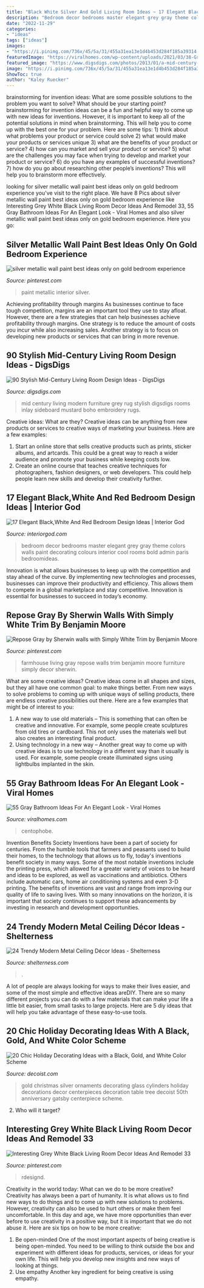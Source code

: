 ```yaml
---
title: "Black White Silver And Gold Living Room Ideas ~ 17 Elegant Black,white And Red Bedroom Design Ideas"
description: "Bedroom decor bedrooms master elegant grey gray theme colors walls paint decorating colours interior cool rooms bold admin paris bedroomideas"
date: "2022-11-29"
categories:
- "ideas"
tags: ["ideas"]
images:
- "https://i.pinimg.com/736x/45/5a/31/455a31ea13e1d4b453d284f185a39314.jpg"
featuredImage: "https://viralhomes.com/wp-content/uploads/2021/03/38-Gray-Cabinets.jpg"
featured_image: "https://www.digsdigs.com/photos/2013/01/a-mid-century-modern-living-space-with-a-striped-rug-takign-over-it-black-white-and-grey-furniture-lamps-and-a-hairpin-leg-table.jpg"
image: "https://i.pinimg.com/736x/45/5a/31/455a31ea13e1d4b453d284f185a39314.jpg"
ShowToc: true
author: "Kaley Ruecker"
---
```



brainstorming for invention ideas: What are some possible solutions to the problem you want to solve? What should be your starting point?
brainstorming for invention ideas can be a fun and helpful way to come up with new ideas for inventions. However, it is important to keep all of the potential solutions in mind when brainstorming. This will help you to come up with the best one for your problem. Here are some tips: 1) think about what problems your product or service could solve 2) what would make your products or services unique 3) what are the benefits of your product or service? 4) how can you market and sell your product or service? 5) what are the challenges you may face when trying to develop and market your product or service? 6) do you have any examples of successful inventions? 7) how do you go about researching other people’s inventions? This will help you to brainstorm more effectively.

	

		
looking for silver metallic wall paint best ideas only on gold bedroom experience you've visit to the right place. We have 8 Pics about silver metallic wall paint best ideas only on gold bedroom experience like Interesting Grey White Black Living Room Decor Ideas And Remodel 33, 55 Gray Bathroom Ideas For An Elegant Look - Viral Homes and also silver metallic wall paint best ideas only on gold bedroom experience. Here you go:
		
    
## Silver Metallic Wall Paint Best Ideas Only On Gold Bedroom Experience

<img loading=lazy src="https://i.pinimg.com/736x/2d/31/5c/2d315c535d3ff50cc6e3e841494ba882.jpg" onerror="this.onerror=null;this.src='https://tse2.mm.bing.net/th?id=OIP.r_wgFTmg5Uga9NdzVq7-lQHaLH&amp;pid=15.1';" alt="silver metallic wall paint best ideas only on gold bedroom experience">

_Source: pinterest.com_

>paint metallic interior silver. 

	

Achieving profitability through margins
As businesses continue to face tough competition, margins are an important tool they use to stay afloat. However, there are a few strategies that can help businesses achieve profitability through margins. One strategy is to reduce the amount of costs you incur while also increasing sales. Another strategy is to focus on developing new products or services that can bring in more revenue.

    
## 90 Stylish Mid-Century Living Room Design Ideas - DigsDigs

<img loading=lazy src="https://www.digsdigs.com/photos/2013/01/a-mid-century-modern-living-space-with-a-striped-rug-takign-over-it-black-white-and-grey-furniture-lamps-and-a-hairpin-leg-table.jpg" onerror="this.onerror=null;this.src='https://tse1.mm.bing.net/th?id=OIP.U-bzN7ywuOCueUwMEyLRcAHaLB&amp;pid=15.1';" alt="90 Stylish Mid-Century Living Room Design Ideas - DigsDigs">

_Source: digsdigs.com_

>mid century living modern furniture grey rug stylish digsdigs rooms inlay sideboard mustard boho embroidery rugs. 

	

Creative ideas: What are they?
Creative ideas can be anything from new products or services to creative ways of marketing your business. Here are a few examples:
1. Start an online store that sells creative products such as prints, sticker albums, and artcards. This could be a great way to reach a wider audience and promote your business while keeping costs low.
2. Create an online course that teaches creative techniques for photographers, fashion designers, or web developers. This could help people learn new skills and develop their creativity further.

    
## 17 Elegant Black,White And Red Bedroom Design Ideas | Interior God

<img loading=lazy src="http://interiorgod.com/wp-content/uploads/2016/11/Red-Black-and-White-Bedroom.jpg" onerror="this.onerror=null;this.src='https://tse3.mm.bing.net/th?id=OIP.Gn4DwVGvnau5rzP9e521ugHaJ5&amp;pid=15.1';" alt="17 Elegant Black,White And Red Bedroom Design Ideas | Interior God">

_Source: interiorgod.com_

>bedroom decor bedrooms master elegant grey gray theme colors walls paint decorating colours interior cool rooms bold admin paris bedroomideas. 

	

Innovation is what allows businesses to keep up with the competition and stay ahead of the curve. By implementing new technologies and processes, businesses can improve their productivity and efficiency. This allows them to compete in a global marketplace and stay competitive. Innovation is essential for businesses to succeed in today’s economy.

    
## Repose Gray By Sherwin Walls With Simply White Trim By Benjamin Moore

<img loading=lazy src="https://i.pinimg.com/736x/45/5a/31/455a31ea13e1d4b453d284f185a39314.jpg" onerror="this.onerror=null;this.src='https://tse3.mm.bing.net/th?id=OIP._nf8oIaEOzJjNCcJwa8ZcgHaJ3&amp;pid=15.1';" alt="Repose Gray by Sherwin walls with Simply White Trim by Benjamin Moore">

_Source: pinterest.com_

>farmhouse living gray repose walls trim benjamin moore furniture simply decor sherwin. 

	

What are some creative ideas?
Creative ideas come in all shapes and sizes, but they all have one common goal: to make things better. From new ways to solve problems to coming up with unique ways of selling products, there are endless creative possibilities out there. Here are a few examples that might be of interest to you: 
1. A new way to use old materials – This is something that can often be creative and innovative. For example, some people create sculptures from old tires or cardboard. This not only uses the materials well but also creates an interesting final product. 
2. Using technology in a new way – Another great way to come up with creative ideas is to use technology in a different way than it usually is used. For example, some people create illuminated signs using lightbulbs implanted in the skin.

    
## 55 Gray Bathroom Ideas For An Elegant Look - Viral Homes

<img loading=lazy src="https://viralhomes.com/wp-content/uploads/2021/03/38-Gray-Cabinets.jpg" onerror="this.onerror=null;this.src='https://tse1.mm.bing.net/th?id=OIP.aAAcnkOvnval0LiiFbWa4wHaLH&amp;pid=15.1';" alt="55 Gray Bathroom Ideas For An Elegant Look - Viral Homes">

_Source: viralhomes.com_

>centophobe. 

	

Invention Benefits Society
Inventions have been a part of society for centuries. From the humble tools that farmers and peasants used to build their homes, to the technology that allows us to fly, today's inventions benefit society in many ways. 
Some of the most notable inventions include the printing press, which allowed for a greater variety of voices to be heard and ideas to be explored, as well as vaccinations and antibiotics. Others include automatic cars, home air conditioning systems and even 3-D printing. 
The benefits of inventions are vast and range from improving our quality of life to saving lives. With so many innovations on the horizon, it is important that society continues to support these advancements by investing in research and development opportunities.

    
## 24 Trendy Modern Metal Ceiling Décor Ideas - Shelterness

<img loading=lazy src="https://i.shelterness.com/2016/05/patterned-silver-ceiling.jpg" onerror="this.onerror=null;this.src='https://tse1.mm.bing.net/th?id=OIP.Ad2SEtLr_RBMuVENHVby4AAAAA&amp;pid=15.1';" alt="24 Trendy Modern Metal Ceiling Décor Ideas - Shelterness">

_Source: shelterness.com_

>. 

	

A lot of people are always looking for ways to make their lives easier, and some of the most simple and effective ideas areDIY. There are so many different projects you can do with a few materials that can make your life a little bit easier, from small tasks to large projects. Here are 5 diy ideas that will help you take advantage of these easy-to-use tools.

    
## 20 Chic Holiday Decorating Ideas With A Black, Gold, And White Color Scheme

<img loading=lazy src="http://cdn.decoist.com/wp-content/uploads/2015/11/Gold-black-and-silver-Christmas-ornaments-in-glass-cylinders.jpg" onerror="this.onerror=null;this.src='https://tse2.mm.bing.net/th?id=OIP.uhDpWQJ_wTSFapsdUNa74AHaJ3&amp;pid=15.1';" alt="20 Chic Holiday Decorating Ideas with a Black, Gold, and White Color Scheme">

_Source: decoist.com_

>gold christmas silver ornaments decorating glass cylinders holiday decorations decor centerpieces decoration table tree decoist 50th anniversary gatsby centerpiece scheme. 

	

2) Who will it target?

    
## Interesting Grey White Black Living Room Decor Ideas And Remodel 33

<img loading=lazy src="https://i.pinimg.com/736x/71/b8/98/71b8981c22233924600010092d9de046.jpg" onerror="this.onerror=null;this.src='https://tse2.mm.bing.net/th?id=OIP.JxH4rKjQqzcXx2Bj7ZoweQHaLH&amp;pid=15.1';" alt="Interesting Grey White Black Living Room Decor Ideas And Remodel 33">

_Source: pinterest.com_

>rdesignd. 

	

Creativity in the world today: What can we do to be more creative?
Creativity has always been a part of humanity. It is what allows us to find new ways to do things and to come up with new solutions to problems. However, creativity can also be used to hurt others or make them feel uncomfortable. In this day and age, we have more opportunities than ever before to use creativity in a positive way, but it is important that we do not abuse it. Here are six tips on how to be more creative: 
1. Be open-minded
One of the most important aspects of being creative is being open-minded. You need to be willing to think outside the box and experiment with different ideas for products, services, or ideas for your own life. This will help you develop new insights and new ways of looking at things. 
2. Use empathy
Another key ingredient for being creative is using empathy.

